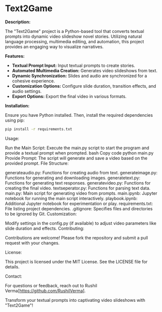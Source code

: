 # Text2Game

**Description:**

The "Text2Game" project is a Python-based tool that converts textual prompts into dynamic video slideshow novel stories. Utilizing natural language processing, multimedia editing, and automation, this project provides an engaging way to visualize narratives.

**Features:**

- **Textual Prompt Input:** Input textual prompts to create stories.
- **Automated Multimedia Creation:** Generates video slideshows from text.
- **Dynamic Synchronization:** Slides and audio are synchronized for a cohesive experience.
- **Customization Options:** Configure slide duration, transition effects, and audio settings.
- **Export Options:** Export the final video in various formats.

**Installation:**

Ensure you have Python installed. Then, install the required dependencies using pip:

```bash
pip install -r requirements.txt
```
Usage:

Run the Main Script: Execute the main.py script to start the program and provide a textual prompt when prompted.
bash
Copy code
python main.py
Provide Prompt: The script will generate and save a video based on the provided prompt.
File Structure:

generateaudio.py: Functions for creating audio from text.
generateimage.py: Functions for generating and downloading images.
generatetext.py: Functions for generating text responses.
generatevideo.py: Functions for creating the final video.
textseperator.py: Functions for parsing text data.
main.py: Main script for generating video from prompts.
main.ipynb: Jupyter notebook for running the main script interactively.
playbook.ipynb: Additional Jupyter notebook for experimentation or play.
requirements.txt: File listing project dependencies.
.gitignore: Specifies files and directories to be ignored by Git.
Customization:

Modify settings in the config.py (if available) to adjust video parameters like slide duration and effects.
Contributing:

Contributions are welcome! Please fork the repository and submit a pull request with your changes.

License:

This project is licensed under the MIT License. See the LICENSE file for details.

Contact:

For questions or feedback, reach out to Rushil Verma[https://github.com/RushilVerma].

Transform your textual prompts into captivating video slideshows with "Text2Game"!
